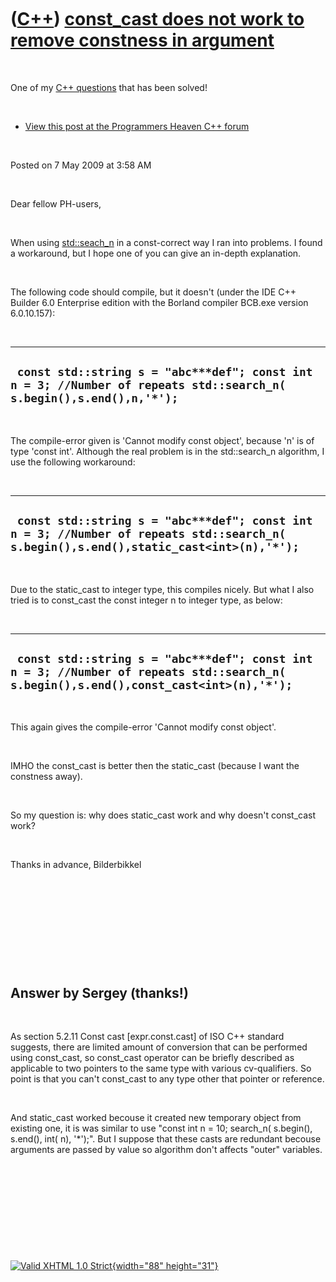 



 

 

 

 

 

([C++](Cpp.htm)) [const\_cast does not work to remove constness in argument](CppMyQuestions1.htm)
=================================================================================================

 

One of my [C++ questions](CppMyQuestions.htm) that has been solved!

 

-   [View this post at the Programmers Heaven C++
    forum](http://www.programmersheaven.com/mb/CandCPP/390544/390544/const_cast-does-not-work-to-remove-constness-in-argument/?S=B20000#390544)

 

Posted on 7 May 2009 at 3:58 AM

 

Dear fellow PH-users,

 

When using [std::seach\_n](CppSearch_n.htm) in a const-correct way I ran
into problems. I found a workaround, but I hope one of you can give an
in-depth explanation.

 

The following code should compile, but it doesn't (under the IDE C++
Builder 6.0 Enterprise edition with the Borland compiler BCB.exe version
6.0.10.157):

 

  ---------------------------------------------------------------------------------------------------------------------
  ` const std::string s = "abc***def"; const int n = 3; //Number of repeats std::search_n( s.begin(),s.end(),n,'*');`
  ---------------------------------------------------------------------------------------------------------------------

 

The compile-error given is 'Cannot modify const object', because 'n' is
of type 'const int'. Although the real problem is in the std::search\_n
algorithm, I use the following workaround:

 

  ---------------------------------------------------------------------------------------------------------------------------------------
  ` const std::string s = "abc***def"; const int n = 3; //Number of repeats std::search_n( s.begin(),s.end(),static_cast<int>(n),'*');`
  ---------------------------------------------------------------------------------------------------------------------------------------

 

Due to the static\_cast to integer type, this compiles nicely. But what
I also tried is to const\_cast the const integer n to integer type, as
below:

 

  --------------------------------------------------------------------------------------------------------------------------------------
  ` const std::string s = "abc***def"; const int n = 3; //Number of repeats std::search_n( s.begin(),s.end(),const_cast<int>(n),'*');`
  --------------------------------------------------------------------------------------------------------------------------------------

 

This again gives the compile-error 'Cannot modify const object'.

 

IMHO the const\_cast is better then the static\_cast (because I want the
constness away).

 

So my question is: why does static\_cast work and why doesn't
const\_cast work?

 

Thanks in advance, Bilderbikkel

 

 

 

 

 

Answer by Sergey (thanks!)
--------------------------

 

As section 5.2.11 Const cast \[expr.const.cast\] of ISO C++ standard
suggests, there are limited amount of conversion that can be performed
using const\_cast, so const\_cast operator can be briefly described as
applicable to two pointers to the same type with various cv-qualifiers.
So point is that you can't const\_cast to any type other that pointer or
reference.

 

And static\_cast worked becouse it created new temporary object from
existing one, it is was similar to use "const int n = 10; search\_n(
s.begin(), s.end(), int( n), '\*');". But I suppose that these casts are
redundant becouse arguments are passed by value so algorithm don't
affects "outer" variables.

 

 

 

 





 

[![Valid XHTML 1.0 Strict](valid-xhtml10.png){width="88"
height="31"}](http://validator.w3.org/check?uri=referer)
